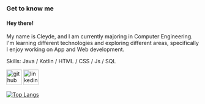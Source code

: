 ### Get to know me
#### Hey there!
My name is Cleyde, and I am currently majoring in Computer Engineering. I'm learning different technologies and exploring different areas, specifically I enjoy working on App and Web development.

Skills: Java / Kotlin / HTML / CSS / Js / SQL



[<img src='https://cdn.jsdelivr.net/npm/simple-icons@3.0.1/icons/github.svg' alt='github' height='40'>](https://github.com/cleyde-varela)  [<img src='https://cdn.jsdelivr.net/npm/simple-icons@3.0.1/icons/linkedin.svg' alt='linkedin' height='40'>](https://www.linkedin.com/in/cleyde-varela/)  

[![Top Langs](https://github-readme-stats.vercel.app/api/top-langs/?username=cleyde-varela)](https://github.com/anuraghazra/github-readme-stats)


